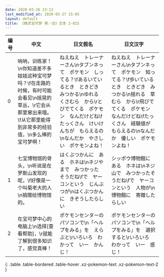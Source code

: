 ```yaml
---
date: 2020-03-26 23:13
last_modified_at: 2020-03-27 15:05
layout: default
title: 《精灵宝可梦 黑／白》文本 2-025
---
```

| 编号 | 中文 | 日文假名 | 日文汉字 |
| ---- | ---- | ---- | --- |
| 0 | 呐呐，训练家！\n你知道差不多娃娃这种宝可梦吗？\f在走路的时候，有时可能会看见\n摇晃的草丛，\r它会从那里窜出来哦。\f从它那里能得到非常多的经验值，\n多么棒的宝可梦啊！ | ねえねえ　トレーナーさん\nタブンネって　ポケモン　しってる？\fあるいているとき　ときどき　みつかる\nゆれる　くさむら　から\rとびでてくる　ポケモン　なんだけどね\fたっくさん　けいけんちが　もらえるの\nなんだか　やさしい　ポケモンよね！ | ねえねえ　トレーナーさん\nタブンネって　ポケモン　知ってる？\f歩いているとき　ときどき　みつかる\n揺れる　草むら　から\r飛びでてくる　ポケモン　なんだけどね\fたっくさん　経験値が　もらえるの\nなんだか　優しい　ポケモンよね！ |
| 1 | 七宝博物馆的骨头，\n听说是在罗斯山发现的呢，\f好像是一个叫菊老大的人\n捐赠给博物馆的。 | はくぶつかんに　ある　ホネは\nネジやまで　みつかった　そうだね\fで　ヤーコンという　じんぶつが\nはくぶつかんに　きぞうしたらしい | シッポウ博物館に　ある　ホネは\nネジ山で　みつかったそうだね\fで　ヤーコンという　人物が\n博物館に　寄贈したらしい |
| 2 | 在宝可梦中心的电脑上\n选择[查看帮助]，\r就能了解到很多知识了，感觉真棒！ | ポケモンセンターの　パソコンで\n「ヘルプをみる」を　えらぶと\rいろいろ　わかって　いー　かんじ！ | ポケモンセンターの　パソコンで\n「ヘルプをみる」を　選択すると\rいろいろ　わかって　いー　感じ！ |
{: .table .table-bordered .table-hover .xz-pokemon-text .xz-pokemon-text-2 }
